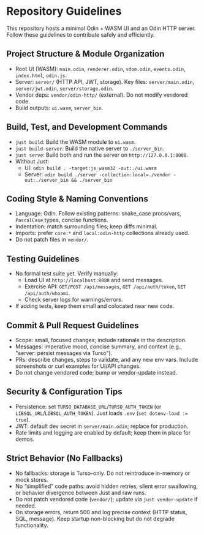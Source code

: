 # Repository Guidelines

This repository hosts a minimal Odin + WASM UI and an Odin HTTP server. Follow these guidelines to contribute safely and efficiently.

## Project Structure & Module Organization

- Root UI (WASM): `main.odin`, `renderer.odin`, `vdom.odin`, `events.odin`, `index.html`, `odin.js`.
- Server: `server/` (HTTP API, JWT, storage). Key files: `server/main.odin`, `server/jwt.odin`, `server/storage.odin`.
- Vendor deps: `vendor/odin-http/` (external). Do not modify vendored code.
- Build outputs: `ui.wasm`, `server_bin`.

## Build, Test, and Development Commands

- `just build`: Build the WASM module to `ui.wasm`.
- `just build-server`: Build the native server to `./server_bin`.
- `just serve`: Build both and run the server on `http://127.0.0.1:8080`.
- Without Just:
  - UI: `odin build . -target:js_wasm32 -out:./ui.wasm`
  - Server: `odin build ./server -collection:local=./vendor -out:./server_bin && ./server_bin`

## Coding Style & Naming Conventions

- Language: Odin. Follow existing patterns: snake_case procs/vars, `PascalCase` types, concise functions.
- Indentation: match surrounding files; keep diffs minimal.
- Imports: prefer `core:*` and `local:odin-http` collections already used.
- Do not patch files in `vendor/`.

## Testing Guidelines

- No formal test suite yet. Verify manually:
  - Load UI at `http://localhost:8080` and send messages.
  - Exercise API: `GET/POST /api/messages`, `GET /api/auth/token`, `GET /api/auth/whoami`.
  - Check server logs for warnings/errors.
- If adding tests, keep them small and colocated near new code.

## Commit & Pull Request Guidelines

- Scope: small, focused changes; include rationale in the description.
- Messages: imperative mood, concise summary, and context (e.g., "server: persist messages via Turso").
- PRs: describe changes, steps to validate, and any new env vars. Include screenshots or curl examples for UI/API changes.
- Do not change vendored code; bump or vendor-update instead.

## Security & Configuration Tips

- Persistence: set `TURSO_DATABASE_URL`/`TURSO_AUTH_TOKEN` (or `LIBSQL_URL`/`LIBSQL_AUTH_TOKEN`). Just loads `.env` (`set dotenv-load := true`).
- JWT: default dev secret in `server/main.odin`; replace for production.
- Rate limits and logging are enabled by default; keep them in place for demos.

## Strict Behavior (No Fallbacks)

- No fallbacks: storage is Turso-only. Do not reintroduce in-memory or mock stores.
- No “simplified” code paths: avoid hidden retries, silent error swallowing, or behavior divergence between Just and raw runs.
- Do not patch vendored code (`vendor/`); update via `just vendor-update` if needed.
- On storage errors, return 500 and log precise context (HTTP status, SQL, message). Keep startup non-blocking but do not degrade functionality.
